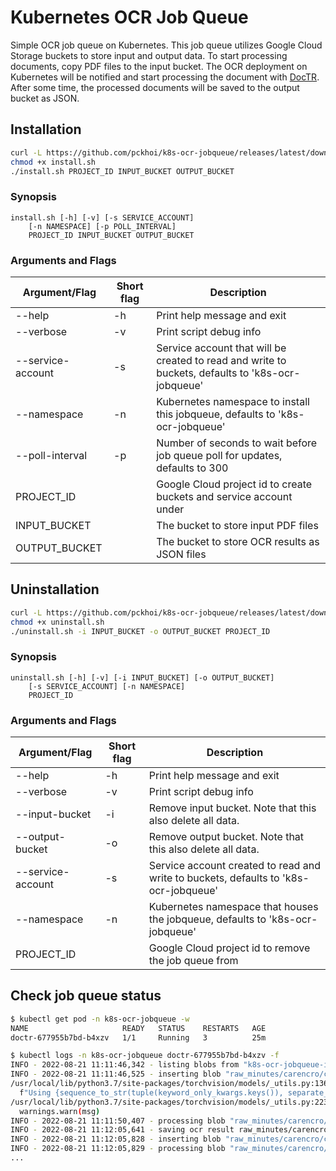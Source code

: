 # Kubernetes OCR Job Queue

Simple OCR job queue on Kubernetes. This job queue utilizes Google Cloud Storage buckets to store input and output data. To start processing documents, copy PDF files to the input bucket. The OCR deployment on Kubernetes will be notified and start processing the document with [DocTR](https://github.com/mindee/doctr). After some time, the processed documents will be saved to the output bucket as JSON.

## Installation

```bash
curl -L https://github.com/pckhoi/k8s-ocr-jobqueue/releases/latest/download/install.sh -o install.sh
chmod +x install.sh
./install.sh PROJECT_ID INPUT_BUCKET OUTPUT_BUCKET
```

### Synopsis

```
install.sh [-h] [-v] [-s SERVICE_ACCOUNT]
    [-n NAMESPACE] [-p POLL_INTERVAL]
    PROJECT_ID INPUT_BUCKET OUTPUT_BUCKET
```

### Arguments and Flags

| Argument/Flag     | Short flag | Description                                                                                       |
| ----------------- | ---------- | ------------------------------------------------------------------------------------------------- |
| --help            | -h         | Print help message and exit                                                                       |
| --verbose         | -v         | Print script debug info                                                                           |
| --service-account | -s         | Service account that will be created to read and write to buckets, defaults to 'k8s-ocr-jobqueue' |
| --namespace       | -n         | Kubernetes namespace to install this jobqueue, defaults to 'k8s-ocr-jobqueue'                     |
| --poll-interval   | -p         | Number of seconds to wait before job queue poll for updates, defaults to 300                      |
| PROJECT_ID        |            | Google Cloud project id to create buckets and service account under                               |
| INPUT_BUCKET      |            | The bucket to store input PDF files                                                               |
| OUTPUT_BUCKET     |            | The bucket to store OCR results as JSON files                                                     |

## Uninstallation

```bash
curl -L https://github.com/pckhoi/k8s-ocr-jobqueue/releases/latest/download/uninstall.sh -o uninstall.sh
chmod +x uninstall.sh
./uninstall.sh -i INPUT_BUCKET -o OUTPUT_BUCKET PROJECT_ID
```

### Synopsis

```
uninstall.sh [-h] [-v] [-i INPUT_BUCKET] [-o OUTPUT_BUCKET]
    [-s SERVICE_ACCOUNT] [-n NAMESPACE]
    PROJECT_ID
```

### Arguments and Flags

| Argument/Flag     | Short flag | Description                                                                          |
| ----------------- | ---------- | ------------------------------------------------------------------------------------ |
| --help            | -h         | Print help message and exit                                                          |
| --verbose         | -v         | Print script debug info                                                              |
| --input-bucket    | -i         | Remove input bucket. Note that this also delete all data.                            |
| --output-bucket   | -o         | Remove output bucket. Note that this also delete all data.                           |
| --service-account | -s         | Service account created to read and write to buckets, defaults to 'k8s-ocr-jobqueue' |
| --namespace       | -n         | Kubernetes namespace that houses the jobqueue, defaults to 'k8s-ocr-jobqueue'        |
| PROJECT_ID        |            | Google Cloud project id to remove the job queue from                                 |

## Check job queue status

```bash
$ kubectl get pod -n k8s-ocr-jobqueue -w
NAME                     READY   STATUS    RESTARTS   AGE
doctr-677955b7bd-b4xzv   1/1     Running   3          25m

$ kubectl logs -n k8s-ocr-jobqueue doctr-677955b7bd-b4xzv -f
INFO - 2022-08-21 11:11:46,342 - listing blobs from "k8s-ocr-jobqueue-input-bucket"
INFO - 2022-08-21 11:11:46,525 - inserting blob "raw_minutes/carencro/cfpcsb/Agenda-Oct2012-CSB-mtg.pdf" (md5:17ec09dc9e6c05372a2ecf62ec1634fc)
/usr/local/lib/python3.7/site-packages/torchvision/models/_utils.py:136: UserWarning: Using 'weights' as positional parameter(s) is deprecated since 0.13 and will be removed in 0.15. Please use keyword parameter(s) instead.
  f"Using {sequence_to_str(tuple(keyword_only_kwargs.keys()), separate_last='and ')} as positional "
/usr/local/lib/python3.7/site-packages/torchvision/models/_utils.py:223: UserWarning: Arguments other than a weight enum or `None` for 'weights' are deprecated since 0.13 and will be removed in 0.15. The current behavior is equivalent to passing `weights=None`.
  warnings.warn(msg)
INFO - 2022-08-21 11:11:50,407 - processing blob "raw_minutes/carencro/cfpcsb/Agenda-Oct2012-CSB-mtg.pdf" (md5:17ec09dc9e6c05372a2ecf62ec1634fc)
INFO - 2022-08-21 11:12:05,641 - saving ocr result raw_minutes/carencro/cfpcsb/Agenda-Oct2012-CSB-mtg.pdf.json
INFO - 2022-08-21 11:12:05,828 - inserting blob "raw_minutes/carencro/cfpcsb/Appeal-Posting-Notice-Conrad-Callegari-May-7-2019.pdf" (md5:3d4e3e42c8efcd97274fbdc5a6cd56e2)
INFO - 2022-08-21 11:12:05,829 - processing blob "raw_minutes/carencro/cfpcsb/Appeal-Posting-Notice-Conrad-Callegari-May-7-2019.pdf" (md5:3d4e3e42c8efcd97274fbdc5a6cd56e2)
...
```
